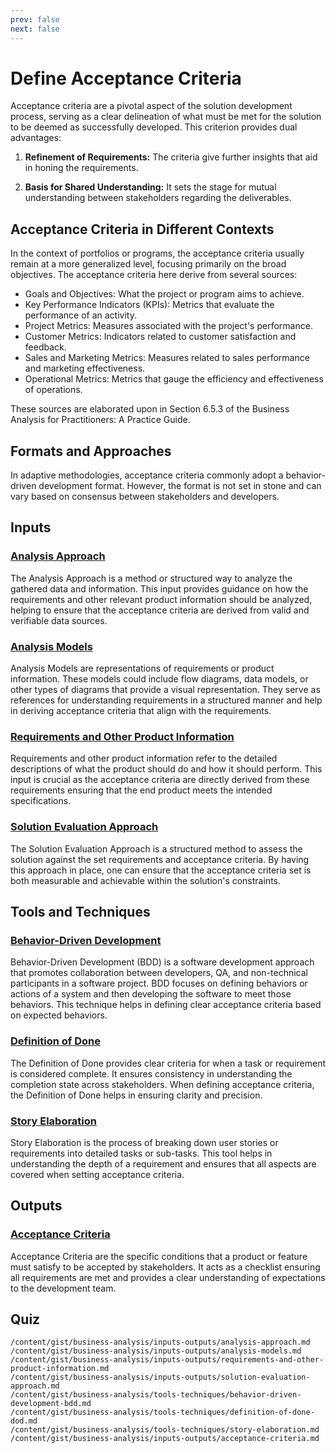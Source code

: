 ```yaml
---
prev: false
next: false
---
```


# Define Acceptance Criteria

Acceptance criteria are a pivotal aspect of the solution development process, serving as a clear delineation of what must be met for the solution to be deemed as successfully developed. This criterion provides dual advantages:

1. **Refinement of Requirements:** The criteria give further insights that aid in honing the requirements.

2. **Basis for Shared Understanding:** It sets the stage for mutual understanding between stakeholders regarding the deliverables.

## Acceptance Criteria in Different Contexts

In the context of portfolios or programs, the acceptance criteria usually remain at a more generalized level, focusing primarily on the broad objectives. The acceptance criteria here derive from several sources:

- Goals and Objectives: What the project or program aims to achieve.
- Key Performance Indicators (KPIs): Metrics that evaluate the performance of an activity.
- Project Metrics: Measures associated with the project's performance.
- Customer Metrics: Indicators related to customer satisfaction and feedback.
- Sales and Marketing Metrics: Measures related to sales performance and marketing effectiveness.
- Operational Metrics: Metrics that gauge the efficiency and effectiveness of operations.

These sources are elaborated upon in Section 6.5.3 of the Business Analysis for Practitioners: A Practice Guide.

## Formats and Approaches

In adaptive methodologies, acceptance criteria commonly adopt a behavior-driven development format. However, the format is not set in stone and can vary based on consensus between stakeholders and developers.

## Inputs

### [Analysis Approach](/content/gist/business-analysis/inputs-outputs/analysis-approach.md)

The Analysis Approach is a method or structured way to analyze the gathered data and information. This input provides guidance on how the requirements and other relevant product information should be analyzed, helping to ensure that the acceptance criteria are derived from valid and verifiable data sources.

### [Analysis Models](/content/gist/business-analysis/inputs-outputs/analysis-models.md)

Analysis Models are representations of requirements or product information. These models could include flow diagrams, data models, or other types of diagrams that provide a visual representation. They serve as references for understanding requirements in a structured manner and help in deriving acceptance criteria that align with the requirements.

### [Requirements and Other Product Information](/content/gist/business-analysis/inputs-outputs/requirements-and-other-product-information.md)

Requirements and other product information refer to the detailed descriptions of what the product should do and how it should perform. This input is crucial as the acceptance criteria are directly derived from these requirements ensuring that the end product meets the intended specifications.

### [Solution Evaluation Approach](/content/gist/business-analysis/inputs-outputs/solution-evaluation-approach.md)

The Solution Evaluation Approach is a structured method to assess the solution against the set requirements and acceptance criteria. By having this approach in place, one can ensure that the acceptance criteria set is both measurable and achievable within the solution's constraints.

## Tools and Techniques

### [Behavior-Driven Development](/content/gist/business-analysis/tools-techniques/behavior-driven-development-bdd.md)

Behavior-Driven Development (BDD) is a software development approach that promotes collaboration between developers, QA, and non-technical participants in a software project. BDD focuses on defining behaviors or actions of a system and then developing the software to meet those behaviors. This technique helps in defining clear acceptance criteria based on expected behaviors.

### [Definition of Done](/content/gist/business-analysis/tools-techniques/definition-of-done-dod.md)

The Definition of Done provides clear criteria for when a task or requirement is considered complete. It ensures consistency in understanding the completion state across stakeholders. When defining acceptance criteria, the Definition of Done helps in ensuring clarity and precision.

### [Story Elaboration](/content/gist/business-analysis/tools-techniques/story-elaboration.md)

Story Elaboration is the process of breaking down user stories or requirements into detailed tasks or sub-tasks. This tool helps in understanding the depth of a requirement and ensures that all aspects are covered when setting acceptance criteria.

## Outputs

### [Acceptance Criteria](/content/gist/business-analysis/inputs-outputs/acceptance-criteria.md)

Acceptance Criteria are the specific conditions that a product or feature must satisfy to be accepted by stakeholders. It acts as a checklist ensuring all requirements are met and provides a clear understanding of expectations to the development team.

## Quiz

```quiz
/content/gist/business-analysis/inputs-outputs/analysis-approach.md
/content/gist/business-analysis/inputs-outputs/analysis-models.md
/content/gist/business-analysis/inputs-outputs/requirements-and-other-product-information.md
/content/gist/business-analysis/inputs-outputs/solution-evaluation-approach.md
/content/gist/business-analysis/tools-techniques/behavior-driven-development-bdd.md
/content/gist/business-analysis/tools-techniques/definition-of-done-dod.md
/content/gist/business-analysis/tools-techniques/story-elaboration.md
/content/gist/business-analysis/inputs-outputs/acceptance-criteria.md
```
